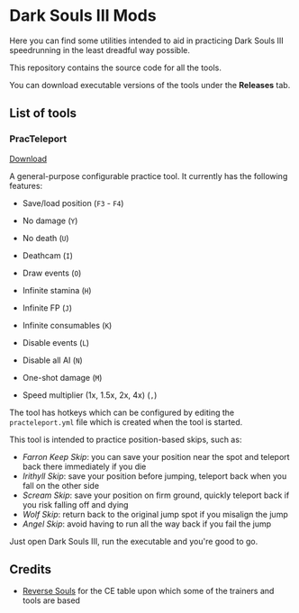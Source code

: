 # Dark Souls III Mods

Here you can find some utilities intended to aid in practicing Dark Souls III speedrunning in the least dreadful way possible.

This repository contains the source code for all the tools. 

You can download executable versions of the tools under the **Releases** tab.

## List of tools

### PracTeleport

[Download](https://github.com/veeenu/DarkSoulsIII-Mods/releases/download/0.0.4-alpha/PracTeleport.zip)

A general-purpose configurable practice tool. It currently has the following features:

- Save/load position (`F3` - `F4`)

- No damage (`Y`)

- No death (`U`)

- Deathcam (`I`)

- Draw events (`O`)

- Infinite stamina (`H`)

- Infinite FP (`J`)

- Infinite consumables (`K`)

- Disable events (`L`)

- Disable all AI (`N`)

- One-shot damage (`M`)

- Speed multiplier (1x, 1.5x, 2x, 4x) (`,`)

The tool has hotkeys which can be configured by editing the `practeleport.yml` file which is created when the tool is started.

This tool is intended to practice position-based skips, such as:

- *Farron Keep Skip*: you can save your position near the spot and teleport back there immediately if you die
- *Irithyll Skip*: save your position before jumping, teleport back when you fall on the other side
- *Scream Skip*: save your position on firm ground, quickly teleport back if you risk falling off and dying
- *Wolf Skip*: return back to the original jump spot if you misalign the jump
- *Angel Skip*: avoid having to run all the way back if you fail the jump

Just open Dark Souls III, run the executable and you're good to go.

## Credits

- [Reverse Souls](https://github.com/igromanru/Dark-Souls-III-Cheat-Engine-Guide) for the CE table upon which some of the trainers and tools are based
